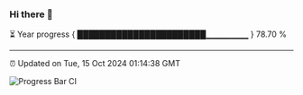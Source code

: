 ### Hi there 👋

⏳ Year progress { ███████████████████████▁▁▁▁▁▁▁ } 78.70 %

---

⏰ Updated on Tue, 15 Oct 2024 01:14:38 GMT

![Progress Bar CI](https://github.com/JuvenileQ/Progress-Bar-CI/workflows/main/badge.svg)
